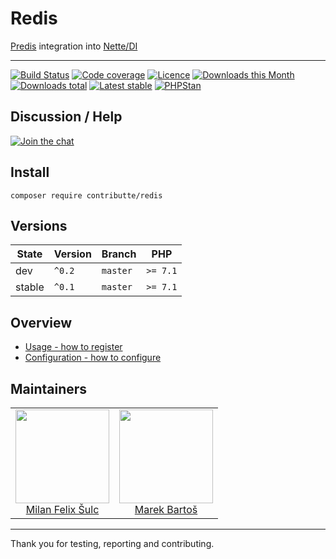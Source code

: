 # Redis

[Predis](https://github.com/nrk/predis) integration into [Nette/DI](https://github.com/nette/di)

-----

[![Build Status](https://img.shields.io/travis/contributte/redis.svg?style=flat-square)](https://travis-ci.org/contributte/redis)
[![Code coverage](https://img.shields.io/coveralls/contributte/redis.svg?style=flat-square)](https://coveralls.io/r/contributte/redis)
[![Licence](https://img.shields.io/packagist/l/contributte/redis.svg?style=flat-square)](https://packagist.org/packages/contributte/redis)
[![Downloads this Month](https://img.shields.io/packagist/dm/contributte/redis.svg?style=flat-square)](https://packagist.org/packages/contributte/redis)
[![Downloads total](https://img.shields.io/packagist/dt/contributte/redis.svg?style=flat-square)](https://packagist.org/packages/contributte/redis)
[![Latest stable](https://img.shields.io/packagist/v/contributte/redis.svg?style=flat-square)](https://packagist.org/packages/contributte/redis)
[![PHPStan](https://img.shields.io/badge/PHPStan-enabled-brightgreen.svg?style=flat-square)](https://github.com/phpstan/phpstan)

## Discussion / Help

[![Join the chat](https://img.shields.io/gitter/room/contributte/contributte.svg?style=flat-square)](http://bit.ly/ctteg)

## Install

```
composer require contributte/redis
```

## Versions

| State       | Version | Branch   | PHP      |
|-------------|---------|----------|----------|
| dev         | `^0.2`  | `master` | `>= 7.1` |
| stable      | `^0.1`  | `master` | `>= 7.1` |

## Overview

- [Usage - how to register](/.docs/README.md#usage)
- [Configuration - how to configure](/.docs/README.md#configuration)

## Maintainers

<table>
  <tbody>
    <tr>
      <td align="center">
        <a href="https://github.com/f3l1x">
            <img width="150" height="150" src="https://avatars2.githubusercontent.com/u/538058?v=3&s=150">
        </a>
        </br>
        <a href="https://github.com/f3l1x">Milan Felix Šulc</a>
      </td>
      <td align="center">
        <a href="https://github.com/mabar">
            <img width="150" height="150" src="https://avatars0.githubusercontent.com/u/20974277?s=150&v=4">
        </a>
        </br>
        <a href="https://github.com/mabar">Marek Bartoš</a>
      </td>
    </tr>
  </tbody>
</table>

-----

Thank you for testing, reporting and contributing.
